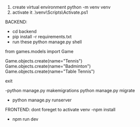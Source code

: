 1. create virtual environment python -m venv venv
2. activate it .\venv\Scripts\Activate.ps1

BACKEND:
- cd backend
- pip install -r requirements.txt
- run these
    python manage.py shell

from games.models import Game

Game.objects.create(name="Tennis")
Game.objects.create(name="Badminton")
Game.objects.create(name="Table Tennis")

exit

-python manage.py makemigrations
python manage.py migrate

- python manage.py runserver

FRONTEND:
dont foreget to activate venv
-npm install
- npm run dev
